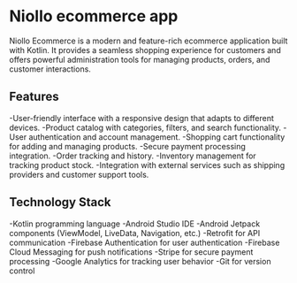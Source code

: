 # Niollo ecommerce app
Niollo Ecommerce is a modern and feature-rich ecommerce application built with Kotlin. It provides a seamless shopping experience for customers and offers powerful administration tools for managing products, orders, and customer interactions.

## Features
-User-friendly interface with a responsive design that adapts to different devices.
-Product catalog with categories, filters, and search functionality.
-User authentication and account management.
-Shopping cart functionality for adding and managing products.
-Secure payment processing integration.
-Order tracking and history.
-Inventory management for tracking product stock.
-Integration with external services such as shipping providers and customer support tools.

## Technology Stack
-Kotlin programming language
-Android Studio IDE
-Android Jetpack components (ViewModel, LiveData, Navigation, etc.)
-Retrofit for API communication
-Firebase Authentication for user authentication
-Firebase Cloud Messaging for push notifications
-Stripe for secure payment processing
-Google Analytics for tracking user behavior
-Git for version control
